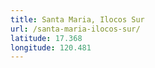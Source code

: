 ```yaml
---
title: Santa Maria, Ilocos Sur
url: /santa-maria-ilocos-sur/
latitude: 17.368
longitude: 120.481
---
```

